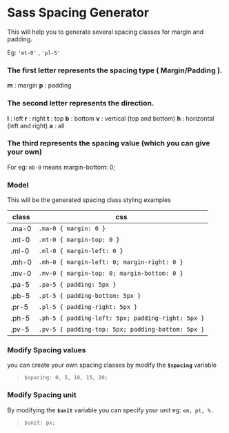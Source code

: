 # Sass Spacing Generator
This will help you to generate several spacing classes for margin and padding.

Eg: `'mt-0'` , `'pl-5'`
  
### The first letter represents the spacing type ( Margin/Padding ).
**m** :  margin 
**p** :  padding 

### The second letter represents the direction.
**l**	: left
**r**	: right
**t** 	: top
**b** 	: bottom
**v**	: vertical (top and bottom)
**h**	: horizontal (left and right)
**a**	: all

### The third represents the spacing value (which you can give your own)
For eg: `mb-0`  means margin-bottom: 0;

### Model
This will be the generated spacing class styling examples 

| class | css |
|--|--|
| .ma-0 | `.ma-0 { margin: 0 }`  |
| .mt-0 | `.mt-0 { margin-top: 0 }`  |
| .ml-0 | `.ml-0 { margin-left: 0 }` | 
| .mh-0 | `.mh-0 { margin-left: 0; margin-right: 0 }` |
| .mv-0 | `.mv-0 { margin-top: 0; margin-bottom: 0 }` |
| .pa-5 | `.pa-5 { padding: 5px }`  |
| .pb-5 | `.pt-5 { padding-bottom: 5px }`  |
| .pr-5 | `.pl-5 { padding-right: 5px }` | 
| .ph-5 | `.ph-5 { padding-left: 5px; padding-right: 5px }` |
| .pv-5 | `.pv-5 { padding-top: 5px; padding-bottom: 5px }` |

### Modify Spacing values
you can create your own spacing classes by modify the **`$spacing`** variable

> `$spacing: 0, 5, 10, 15, 20;`

### Modify Spacing unit
By modifying the **`$unit`** variable you can specify your unit eg: `em, pt, %.`

> `$unit: px;`

 
